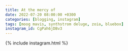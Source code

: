 ```yaml
---
title: At the mercy of
date: 2022-07-20 08:00:00 +0300
categories: [blogging, instagram]
tags: [moog mavis, synthstrom deluge, zoia, bluebox]
instagram_id: CgPah6jDBv3
---
```


{% include instagram.html %}